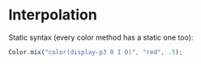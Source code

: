 # Interpolation

Static syntax  (every color method has a static one too):

```js
Color.mix("color(display-p3 0 1 0)", "red", .5);
```
